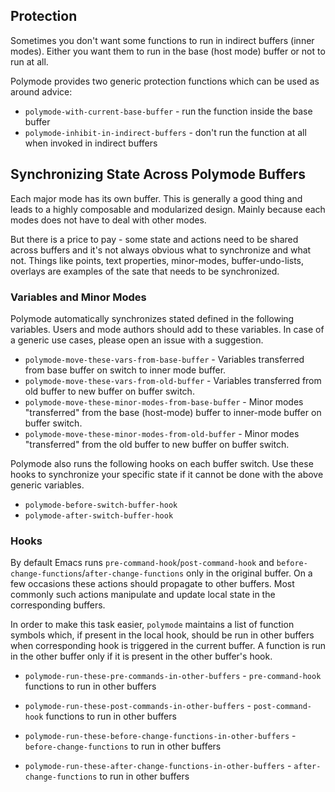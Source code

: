 ## Protection

Sometimes you don't want some functions to run in indirect buffers (inner
modes). Either you want them to run in the base (host mode) buffer or not to run
at all.

Polymode provides two generic protection functions which can be used as around advice:

- `polymode-with-current-base-buffer` - run the function inside the base buffer
- `polymode-inhibit-in-indirect-buffers` - don't run the function at all when invoked in indirect buffers

## Synchronizing State Across Polymode Buffers

Each major mode has its own buffer. This is generally a good thing and leads to
a highly composable and modularized design. Mainly because each modes does not
have to deal with other modes.

But there is a price to pay - some state and actions need to be shared across
buffers and it's not always obvious what to synchronize and what not. Things
like points, text properties, minor-modes, buffer-undo-lists, overlays are
examples of the sate that needs to be synchronized.

### Variables and Minor Modes

Polymode automatically synchronizes stated defined in the following
variables. Users and mode authors should add to these variables. In case of a
generic use cases, please open an issue with a suggestion.

- `polymode-move-these-vars-from-base-buffer` - Variables transferred from base buffer on switch to inner mode buffer.
- `polymode-move-these-vars-from-old-buffer` - Variables transferred from old buffer to new buffer on buffer switch.
- `polymode-move-these-minor-modes-from-base-buffer` - Minor modes "transferred" from the base (host-mode) buffer to inner-mode buffer on buffer switch.
- `polymode-move-these-minor-modes-from-old-buffer` -  Minor modes "transferred" from the old buffer to new buffer on buffer switch.

Polymode also runs the following hooks on each buffer switch. Use these hooks to
synchronize your specific state if it cannot be done with the above generic
variables.

- `polymode-before-switch-buffer-hook`
- `polymode-after-switch-buffer-hook`


### Hooks

By default Emacs runs `pre-command-hook`/`post-command-hook` and
`before-change-functions`/`after-change-functions` only in the original
buffer. On a few occasions these actions should propagate to other buffers. Most
commonly such actions manipulate and update local state in the corresponding
buffers.

In order to make this task easier, `polymode` maintains a list of function
symbols which, if present in the local hook, should be run in other buffers when
corresponding hook is triggered in the current buffer. A function is run in the
other buffer only if it is present in the other buffer's hook.

- `polymode-run-these-pre-commands-in-other-buffers`  - `pre-command-hook` functions to run in other buffers
- `polymode-run-these-post-commands-in-other-buffers` - `post-command-hook` functions to run in other buffers

- `polymode-run-these-before-change-functions-in-other-buffers`  - `before-change-functions` to run in other buffers
- `polymode-run-these-after-change-functions-in-other-buffers`   - `after-change-functions` to run in other buffers
